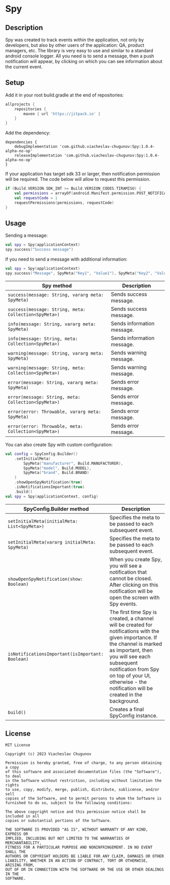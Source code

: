 # Spy

## Description

Spy was created to track events within the application, not only by developers, but also by other users of the application: QA, product managers, etc. The library is very easy to use and similar to a standard android console logger. All you need is to send a message, then a push notification will appear, by clicking on which you can see information about the current event.

## Setup

Add it in your root build.gradle at the end of repositories:

```gradle
allprojects {
    repositories {
        maven { url 'https://jitpack.io' }
    }
}
```

Add the dependency:

```
dependencies {
    debugImplementation 'com.github.viacheslav-chugunov:Spy:1.0.4-alpha-no-op'
    releaseImplementation 'com.github.viacheslav-chugunov:Spy:1.0.4-alpha-no-op'
}
```

If your application has target sdk 33 or larger, then notification permission will be required. The code below will allow to request this permission.

```kotlin
if (Build.VERSION.SDK_INT >= Build.VERSION_CODES.TIRAMISU) {
    val permissions = arrayOf(android.Manifest.permission.POST_NOTIFICATIONS)
    val requestCode = 1
    requestPermissions(permissions, requestCode)
}
```

## Usage

Sending a message:

```kotlin
val spy = Spy(applicationContext)
spy.success("Success message")
```

If you need to send a message with additional information:

```kotlin
val spy = Spy(applicationContext)
spy.success("Message", SpyMeta("Key1", "Value1"), SpyMeta("Key2", "Value2"))
```

| Spy method | Description |
| --- | --- |
| `success(message: String, vararg meta: SpyMeta)` | Sends success message. |
| `success(message: String, meta: Collection<SpyMeta>)` | Sends success message. |
| `info(message: String, vararg meta: SpyMeta)` | Sends information message. |
| `info(message: String, meta: Collection<SpyMeta>)` | Sends information message. |
| `warning(message: String, vararg meta: SpyMeta)` | Sends warning message. |
| `warning(message: String, meta: Collection<SpyMeta>)` | Sends warning message. |
| `error(message: String, vararg meta: SpyMeta)` | Sends error message. |
| `error(message: String, meta: Collection<SpyMeta>)` | Sends error message. |
| `error(error: Throwable, vararg meta: SpyMeta)` | Sends error message. |
| `error(error: Throwable, meta: Collection<SpyMeta>)` | Sends error message. |

You can also create Spy with custom configuration:

```kotlin
val config = SpyConfig.Builder()
    .setInitialMeta(
        SpyMeta("manufacturer", Build.MANUFACTURER),
        SpyMeta("model", Build.MODEL),
        SpyMeta("brand", Build.BRAND)
    )
    .showOpenSpyNotification(true)
    .isNotificationsImportant(true)
    .build()
val spy = Spy(applicationContext, config)
```

| SpyConfig.Builder method | Description |
| --- | --- |
| `setInitialMeta(initialMeta: List<SpyMeta>)` | Specifies the meta to be passed to each subsequent event. |
| `setInitialMeta(vararg initialMeta: SpyMeta)` |  Specifies the meta to be passed to each subsequent event. |
| `showOpenSpyNotification(show: Boolean)` | When you create Spy, you will see a notification that cannot be closed. After clicking on this notification will be open the screen with Spy events. |
| `isNotificationsImportant(isImportant: Boolean)` | The first time Spy is created, a channel will be created for notifications with the given importance. If the channel is marked as important, then you will see each subsequent notification from Spy on top of your UI, otherwise - the notification will be created in the background. |
| `build()` | Creates a final SpyConfig instance. |

## License

```
MIT License

Copyright (c) 2023 Viacheslav Chugunov

Permission is hereby granted, free of charge, to any person obtaining a copy
of this software and associated documentation files (the "Software"), to deal
in the Software without restriction, including without limitation the rights
to use, copy, modify, merge, publish, distribute, sublicense, and/or sell
copies of the Software, and to permit persons to whom the Software is
furnished to do so, subject to the following conditions:

The above copyright notice and this permission notice shall be included in all
copies or substantial portions of the Software.

THE SOFTWARE IS PROVIDED "AS IS", WITHOUT WARRANTY OF ANY KIND, EXPRESS OR
IMPLIED, INCLUDING BUT NOT LIMITED TO THE WARRANTIES OF MERCHANTABILITY,
FITNESS FOR A PARTICULAR PURPOSE AND NONINFRINGEMENT. IN NO EVENT SHALL THE
AUTHORS OR COPYRIGHT HOLDERS BE LIABLE FOR ANY CLAIM, DAMAGES OR OTHER
LIABILITY, WHETHER IN AN ACTION OF CONTRACT, TORT OR OTHERWISE, ARISING FROM,
OUT OF OR IN CONNECTION WITH THE SOFTWARE OR THE USE OR OTHER DEALINGS IN THE
SOFTWARE.
```
